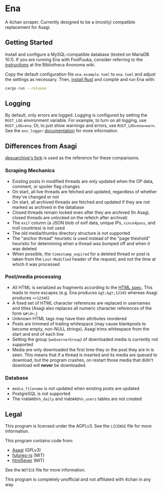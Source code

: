# Ena

A 4chan scraper. Currently designed to be a (mostly) compatible replacement for Asagi.

## Getting Started

Install and configure a MySQL-compatible database (tested on MariaDB 10.1). If you are running Ena with FoolFuuka, consider referring to the [instructions](https://wiki.bibanon.org/FoolFuuka) at the Bibliotheca Anonoma wiki.

Copy the default configuration file `ena.example.toml` to `ena.toml` and adjust the settings as necessary. Then, [install Rust](https://www.rust-lang.org/install.html) and compile and run Ena with:

```sh
cargo run --release
```

## Logging

By default, only errors are logged. Logging is configured by setting the `RUST_LOG` environment variable. For example, to turn on all logging, use `RUST_LOG=ena`. Or, to just show warnings and errors, use `RUST_LOG=ena=warn`. See the `env_logger` [documentation](https://docs.rs/env_logger/*/env_logger/) for more information.

## Differences from Asagi

[desuarchive's fork](https://github.com/desuarchive/asagi) is used as the reference for these comparisons.

### Scraping Mechanics

* Existing posts in modified threads are only updated when the OP data, comment, or spoiler flag changes
* On start, all live threads are fetched and updated, regardless of whether they've changed or not
* On start, all archived threads are fetched and updated if they are not marked as archived in the database
* Closed threads remain locked even after they are archived (In Asagi, closed threads are unlocked on the refetch after archival)
* The `exif` column (a JSON blob of exif data, unique IPs, `since4pass`, and troll countries) is not used
* The old media/thumbs directory structure is not supported
* The "anchor thread" heuristic is used instead of the "page theshold" heuristic for determining when a thread was bumped off and when it was deleted
* When possible, the `timestamp_expired` for a deleted thread or post is taken from the `Last-Modified` header of the request, and not the time at which it was processed

### Post/media processing

* All HTML is serialized as fragments according to the [HTML spec](https://html.spec.whatwg.org/multipage/parsing.html#serialising-html-fragments). This leads to more escapes (e.g. Ena produces `&gt;&gt;12345` whereas Asagi produces `>>12345`)
* A fixed set of HTML character references are replaced in usernames and titles (Asagi also replaces all numeric character references of the form `&#\d+;`)
* Unknown HTML tags may have their attributes reordered
* Posts are trimmed of trailing whitespace (may cause blankposts to become empty, non-NULL strings). Asagi trims whitespace from the start and end of each line
* Setting the group (`webserverGroup`) of downloaded media is currently not supported
* Media are only downloaded the first time they or the post they are in is seen. This means that if a thread is inserted and its media are queued to download, but the program crashes, on restart those media that didn't download will **never** be downloaded.

### Database

* `media_filename` is not updated when existing posts are updated
* PostgreSQL is not supported
* The `%%BOARD%%_daily` and `%%BOARD%%_users` tables are not created

## Legal

This program is licensed under the AGPLv3. See the `LICENSE` file for more information.

This program contains code from:

* [Asagi](https://github.com/desuarchive/asagi) (GPLv3)
* [futures-rs](https://github.com/rust-lang-nursery/futures-rs) (MIT)
* [html5ever](https://github.com/servo/html5ever) (MIT)

See the `NOTICE` file for more information.

This program is completely unofficial and not affiliated with 4chan in any way.
